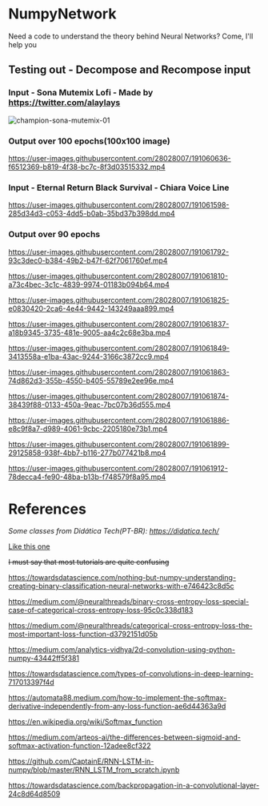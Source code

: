 # NumpyNetwork
Need a code to understand the theory behind Neural Networks? Come, I'll help you

## Testing out - Decompose and Recompose input

### Input - Sona Mutemix Lofi - Made by https://twitter.com/alaylays

![champion-sona-mutemix-01](https://user-images.githubusercontent.com/28028007/191060473-b590b832-d85d-46a3-a883-f8d80da73f94.jpg)

### Output over 100 epochs(100x100 image)

https://user-images.githubusercontent.com/28028007/191060636-f6512369-b819-4f38-bc7c-8f3d03515332.mp4


### Input - Eternal Return Black Survival - Chiara Voice Line

https://user-images.githubusercontent.com/28028007/191061598-285d34d3-c053-4dd5-b0ab-35bd37b398dd.mp4

### Output over 90 epochs

https://user-images.githubusercontent.com/28028007/191061792-93c3dec0-b384-49b2-b47f-62f7061760ef.mp4

https://user-images.githubusercontent.com/28028007/191061810-a73c4bec-3c1c-4839-9974-01183b094b64.mp4

https://user-images.githubusercontent.com/28028007/191061825-e0830420-2ca6-4e44-9442-143249aaa899.mp4

https://user-images.githubusercontent.com/28028007/191061837-a18b9345-3735-481e-9005-aa4c2c68e3ba.mp4

https://user-images.githubusercontent.com/28028007/191061849-3413558a-e1ba-43ac-9244-3166c3872cc9.mp4

https://user-images.githubusercontent.com/28028007/191061863-74d862d3-355b-4550-b405-55789e2ee96e.mp4

https://user-images.githubusercontent.com/28028007/191061874-38439f88-0133-450a-9eac-7bc07b36d555.mp4

https://user-images.githubusercontent.com/28028007/191061886-e8c9f8a7-d989-4061-9cbc-2205180e73b1.mp4

https://user-images.githubusercontent.com/28028007/191061899-29125858-938f-4bb7-b116-277b077421b8.mp4

https://user-images.githubusercontent.com/28028007/191061912-78decca4-fe90-48ba-b13b-f748579f8a95.mp4



# References

*Some classes from Didática Tech(PT-BR): https://didatica.tech/*

[Like this one](https://www.youtube.com/watch?v=qZ9xuPcoWSA)

~~I must say that most tutorials are quite confusing~~

https://towardsdatascience.com/nothing-but-numpy-understanding-creating-binary-classification-neural-networks-with-e746423c8d5c

https://medium.com/@neuralthreads/binary-cross-entropy-loss-special-case-of-categorical-cross-entropy-loss-95c0c338d183

https://medium.com/@neuralthreads/categorical-cross-entropy-loss-the-most-important-loss-function-d3792151d05b

https://medium.com/analytics-vidhya/2d-convolution-using-python-numpy-43442ff5f381

https://towardsdatascience.com/types-of-convolutions-in-deep-learning-717013397f4d

https://automata88.medium.com/how-to-implement-the-softmax-derivative-independently-from-any-loss-function-ae6d44363a9d

https://en.wikipedia.org/wiki/Softmax_function

https://medium.com/arteos-ai/the-differences-between-sigmoid-and-softmax-activation-function-12adee8cf322

https://github.com/CaptainE/RNN-LSTM-in-numpy/blob/master/RNN_LSTM_from_scratch.ipynb

https://towardsdatascience.com/backpropagation-in-a-convolutional-layer-24c8d64d8509
